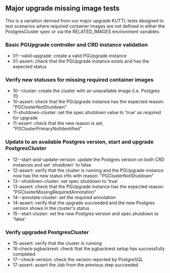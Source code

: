 ## Major upgrade missing image tests

This is a variation derived from our major upgrade KUTTL tests designed to
test scenarios where required container images are not defined in either the
PostgresCluster spec or via the RELATED_IMAGES environment variables.

### Basic PGUpgrade controller and CRD instance validation

* 01--valid-upgrade: create a valid PGUpgrade instance
* 01-assert: check that the PGUpgrade instance exists and has the expected status

### Verify new statuses for missing required container images

* 10--cluster: create the cluster with an unavailable image (i.e. Postgres 11)
* 10-assert: check that the PGUpgrade instance has the expected reason: "PGClusterNotShutdown"
* 11-shutdown-cluster: set the spec.shutdown value to 'true' as required for upgrade
* 11-assert: check that the new reason is set, "PGClusterPrimaryNotIdentified"

### Update to an available Postgres version, start and upgrade PostgresCluster

* 12--start-and-update-version: update the Postgres version on both CRD instances and set 'shutdown' to false
* 12-assert: verify that the cluster is running and the PGUpgrade instance now has the new status info with reason: "PGClusterNotShutdown"
* 13--shutdown-cluster: set spec.shutdown to 'true'
* 13-assert: check that the PGUpgrade instance has the expected reason: "PGClusterMissingRequiredAnnotation"
* 14--annotate-cluster: set the required annotation
* 14-assert: verify that the upgrade succeeded and the new Postgres version shows in the cluster's status
* 15--start-cluster: set the new Postgres version and spec.shutdown to 'false'

### Verify upgraded PostgresCluster

* 15-assert: verify that the cluster is running
* 16-check-pgbackrest: check that the pgbackrest setup has successfully completed
* 17--check-version: check the version reported by PostgreSQL
* 17-assert: assert the Job from the previous step succeeded


